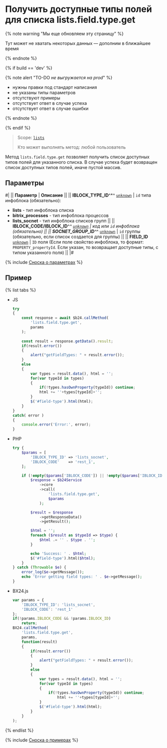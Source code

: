 # Получить доступные типы полей для списка lists.field.type.get

{% note warning "Мы еще обновляем эту страницу" %}

Тут может не хватать некоторых данных — дополним в ближайшее время

{% endnote %}

{% if build == 'dev' %}

{% note alert "TO-DO _не выгружается на prod_" %}

- нужны правки под стандарт написания
- не указаны типы параметров
- отсутствуют примеры
- отсутствует ответ в случае успеха
- отсутствует ответ в случае ошибки

{% endnote %}

{% endif %}

> Scope: [`lists`](../../scopes/permissions.md)
>
> Кто может выполнять метод: любой пользователь

Метод `lists.field.type.get` позволяет получить список доступных типов полей для указанного списка. В случае успеха будет возвращен список доступных типов полей, иначе пустой массив.

## Параметры

#|
|| **Параметр** | **Описание** ||
|| **IBLOCK_TYPE_ID**^*^
[`unknown`](../../data-types.md) | `id` типа инфоблока (обязательно):
- **lists** - тип инфоблока списка
- **bitrix_processes** - тип инфоблока процессов
- **lists_socnet** - тип инфоблока списков групп ||
|| **IBLOCK_CODE/IBLOCK_ID**^*^
[`unknown`](../../data-types.md) | код или `id` инфоблока (обязательно) ||
|| **SOCNET_GROUP_ID**^*^
[`unknown`](../../data-types.md) | `id` группы (обязательно, если список создается для группы) ||
|| **FIELD_ID**
[`unknown`](../../data-types.md) | `ID` поля (Если поле свойство инфоблока, то формат: `PROPERTY_propertyId`. Если указан, то возвращает доступные типы, с типом указанного поля) ||
|#

{% include [Сноска о параметрах](../../../_includes/required.md) %}

## Пример

{% list tabs %}

- JS


    ```js
    try
    {
    	const response = await $b24.callMethod(
    		'lists.field.type.get',
    		params
    	);
    	
    	const result = response.getData().result;
    	if(result.error())
    	{
    		alert("getFieldTypes: " + result.error());
    	}
    	else
    	{
    		var types = result.data(), html = '';
    		for(var typeId in types)
    		{
    			if(!types.hasOwnProperty(typeId)) continue;
    			html += ''+types[typeId]+'';
    		}
    		$('#field-type').html(html);
    	}
    }
    catch( error )
    {
    	console.error('Error:', error);
    }
    ```

- PHP


    ```php
    try {
        $params = [
            'IBLOCK_TYPE_ID' => 'lists_socnet',
            'IBLOCK_CODE'    => 'rest_1',
        ];
    
        if (!empty($params['IBLOCK_CODE']) || !empty($params['IBLOCK_ID'])) {
            $response = $b24Service
                ->core
                ->call(
                    'lists.field.type.get',
                    $params
                );
    
            $result = $response
                ->getResponseData()
                ->getResult();
    
            $html = '';
            foreach ($result as $typeId => $type) {
                $html .= '' . $type . '';
            }
    
            echo 'Success: ' . $html;
            $('#field-type').html($html);
        }
    } catch (Throwable $e) {
        error_log($e->getMessage());
        echo 'Error getting field types: ' . $e->getMessage();
    }
    ```

- BX24.js

    ```js
    var params = {
        'IBLOCK_TYPE_ID': 'lists_socnet',
        'IBLOCK_CODE': 'rest_1'
    };
    if(!params.IBLOCK_CODE && !params.IBLOCK_ID)
        return;
    BX24.callMethod(
        'lists.field.type.get',
        params,
        function(result)
        {
            if(result.error())
            {
                alert("getFieldTypes: " + result.error());
            }
            else
            {
                var types = result.data(), html = '';
                for(var typeId in types)
                {
                    if(!types.hasOwnProperty(typeId)) continue;
                        html += ''+types[typeId]+'';
                }
                $('#field-type').html(html);
            }
        }
    );
    ```

{% endlist %}

{% include [Сноска о примерах](../../../_includes/examples.md) %}